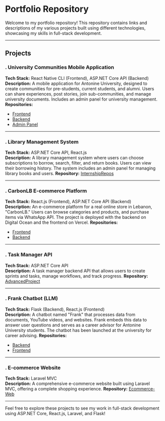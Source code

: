 # Portfolio Repository

Welcome to my portfolio repository! This repository contains links and descriptions of my various projects built using different technologies, showcasing my skills in full-stack development.

---

## Projects

### . **University Communities Mobile Application**  
**Tech Stack:** React Native CLI (Frontend), ASP.NET Core API (Backend)  
**Description:** A mobile application for Antonine University, designed to create communities for pre-students, current students, and alumni. Users can share experiences, post stories, join sub-communities, and manage university documents. Includes an admin panel for university management.
**Repositories:**  
- [Frontend](https://github.com/RaniHijazi/FypFrontend.git)  
- [Backend](https://github.com/RaniHijazi/FypBakenc.git)  
- [Admin Panel](https://github.com/wadihissa1/fyp-admin.git)

---

### . **Library Management System**  
**Tech Stack:** ASP.NET Core API, React.js  
**Description:** A library management system where users can choose subscriptions to borrow, search, filter, and return books. Users can view their borrowing history. The system includes an admin panel for managing library books and users.
**Repository:** [InternshipRepos](https://github.com/RaniHijazi/InternshipRepos.git)

---

### . **CarbonLB E-commerce Platform**  
**Tech Stack:** React.js (Frontend), ASP.NET Core API (Backend)  
**Description:** An e-commerce platform for a real online store in Lebanon, "CarbonLB." Users can browse categories and products, and purchase items via WhatsApp API. The project is deployed with the backend on Digital Ocean and the frontend on Vercel.
**Repositories:**  
- [Frontend](https://github.com/RaniHijazi/carbonlbfront.git)  
- [Backend](https://github.com/RaniHijazi/carbonlbback.git)

---

### . **Task Manager API**  
**Tech Stack:** ASP.NET Core API  
**Description:** A task manager backend API that allows users to create sprints and tasks, manage workflows, and track progress.
**Repository:** [AdvancedProject](https://github.com/RaniHijazi/AdvancedProject.git)

---

### . **Frank Chatbot (LLM)**  
**Tech Stack:** Flask (Backend), React.js (Frontend)  
**Description:** A chatbot named "Frank" that processes data from documents, YouTube videos, and websites. Frank embeds this data to answer user questions and serves as a career advisor for Antonine University students. The chatbot has been launched at the university for career advising.
**Repositories:**  
- [Backend](https://github.com/wadihissa1/Frank-LLM.git)  
- [Frontend](https://github.com/wadihissa1/Frank-web.git)

---

### . **E-commerce Website**  
**Tech Stack:** Laravel MVC  
**Description:** A comprehensive e-commerce website built using Laravel MVC, offering a complete shopping experience.
**Repository:** [Ecommerce-Web](https://github.com/mahdi751/Ecommerce-Web.git)

---

Feel free to explore these projects to see my work in full-stack development using ASP.NET Core, React.js, Laravel, and Flask!

